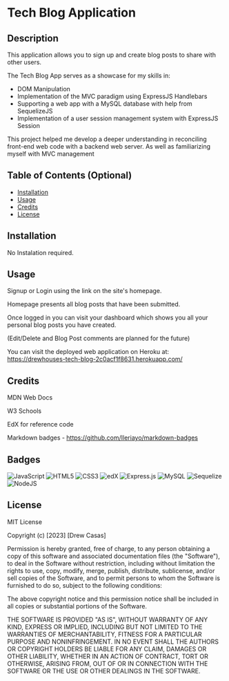 # Tech Blog Application

## Description

This application allows you to sign up and create blog posts to share with other users.

The Tech Blog App serves as a showcase for my skills in:

- DOM Manipulation
- Implementation of the MVC paradigm using ExpressJS Handlebars
- Supporting a web app with a MySQL database with help from SequelizeJS
- Implementation of a user session management system with ExpressJS Session

This project helped me develop a deeper understanding in reconciling front-end web code with a backend web server. As well as familiarizing myself with MVC management

## Table of Contents (Optional)

- [Installation](#installation)
- [Usage](#usage)
- [Credits](#credits)
- [License](#license)

## Installation

No Instalation required.

## Usage

Signup or Login using the link on the site's homepage.

Homepage presents all blog posts that have been submitted.

Once logged in you can visit your dashboard which shows you all your personal blog posts you have created.

(Edit/Delete and Blog Post comments are planned for the future)

You can visit the deployed web application on Heroku at:
https://drewhouses-tech-blog-2c0acf1f8631.herokuapp.com/

## Credits

MDN Web Docs

W3 Schools

EdX for reference code

Markdown badges - https://github.com/Ileriayo/markdown-badges

## Badges

![JavaScript](https://img.shields.io/badge/javascript-%23323330.svg?style=for-the-badge&logo=javascript&logoColor=%23F7DF1E)
![HTML5](https://img.shields.io/badge/html5-%23E34F26.svg?style=for-the-badge&logo=html5&logoColor=white)
![CSS3](https://img.shields.io/badge/css3-%231572B6.svg?style=for-the-badge&logo=css3&logoColor=white)
![edX](https://img.shields.io/badge/edX-%2302262B.svg?style=for-the-badge&logo=edX&logoColor=white)
![Express.js](https://img.shields.io/badge/express.js-%23404d59.svg?style=for-the-badge&logo=express&logoColor=%2361DAFB)
![MySQL](https://img.shields.io/badge/mysql-%2300f.svg?style=for-the-badge&logo=mysql&logoColor=white)
![Sequelize](https://img.shields.io/badge/Sequelize-52B0E7?style=for-the-badge&logo=Sequelize&logoColor=white)
![NodeJS](https://img.shields.io/badge/node.js-6DA55F?style=for-the-badge&logo=node.js&logoColor=white)

## License

MIT License

Copyright (c) [2023] [Drew Casas]

Permission is hereby granted, free of charge, to any person obtaining a copy
of this software and associated documentation files (the "Software"), to deal
in the Software without restriction, including without limitation the rights
to use, copy, modify, merge, publish, distribute, sublicense, and/or sell
copies of the Software, and to permit persons to whom the Software is
furnished to do so, subject to the following conditions:

The above copyright notice and this permission notice shall be included in all
copies or substantial portions of the Software.

THE SOFTWARE IS PROVIDED "AS IS", WITHOUT WARRANTY OF ANY KIND, EXPRESS OR
IMPLIED, INCLUDING BUT NOT LIMITED TO THE WARRANTIES OF MERCHANTABILITY,
FITNESS FOR A PARTICULAR PURPOSE AND NONINFRINGEMENT. IN NO EVENT SHALL THE
AUTHORS OR COPYRIGHT HOLDERS BE LIABLE FOR ANY CLAIM, DAMAGES OR OTHER
LIABILITY, WHETHER IN AN ACTION OF CONTRACT, TORT OR OTHERWISE, ARISING FROM,
OUT OF OR IN CONNECTION WITH THE SOFTWARE OR THE USE OR OTHER DEALINGS IN THE
SOFTWARE.
